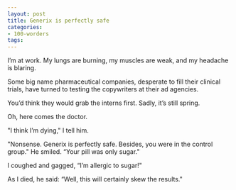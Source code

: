 ```yaml
---
layout: post
title: Generix is perfectly safe
categories:
- 100-worders
tags: 
---
```

I’m at work. My lungs are burning, my muscles are weak, and my headache is blaring.

Some big name pharmaceutical companies, desperate to fill their clinical trials, have turned to testing the copywriters at their ad agencies. 

You’d think they would grab the interns first. Sadly, it’s still spring.

Oh, here comes the doctor.  

"I think I’m dying," I tell him.

"Nonsense. Generix is perfectly safe. Besides, you were in the control group." He smiled. “Your pill was only sugar."

I coughed and gagged, “I’m allergic to sugar!"

As I died, he said: “Well, this will certainly skew the results."
